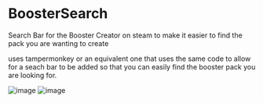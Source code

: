 # BoosterSearch
Search Bar for the Booster Creator on steam to make it easier to find the pack you are wanting to create

uses tampermonkey or an equivalent one that uses the same code to allow for a seach bar to be added so that you can easily find the booster pack you are looking for.


 ![image](https://github.com/user-attachments/assets/9c4763b6-2570-472c-a896-6f2543b278bd) ![image](https://github.com/user-attachments/assets/d217431f-43a4-4134-a0e3-ae1de90b115a) 


